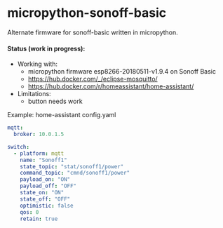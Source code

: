 # micropython-sonoff-basic
Alternate firmware for sonoff-basic written in micropython.

#### Status (work in progress):
- Working with:
  - micropython firmware esp8266-20180511-v1.9.4 on Sonoff Basic
  - https://hub.docker.com/_/eclipse-mosquitto/
  - https://hub.docker.com/r/homeassistant/home-assistant/
- Limitations:
  - button needs work

Example: home-assistant config.yaml
  ```yaml
  mqtt:
    broker: 10.0.1.5

  switch:
    - platform: mqtt
      name: "Sonoff1"
      state_topic: "stat/sonoff1/power"
      command_topic: "cmnd/sonoff1/power"
      payload_on: "ON"
      payload_off: "OFF"
      state_on: "ON"
      state_off: "OFF"
      optimistic: false
      qos: 0
      retain: true
  ```
